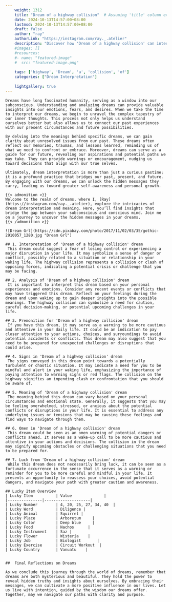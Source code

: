 ```yaml
---
    weight: 1312
    title: "Dream of a highway collision"  # Assuming 'title' column exists
    date: 2024-10-13T14:57:00+08:00
    lastmod: 2024-10-13T14:57:00+08:00
    draft: false
    author: "ray"
    authorLink: "https://instagram.com/ray._.atelier"
    description: "Discover how 'Dream of a highway collision' can interpret your future and uncover its significant meanings in your life."
    #images: []
    #resources:
    #- name: "featured-image"
    #  src: "featured-image.png"
    
    tags: ['highway', 'Dream', 'a', 'collision', 'of']
    categories: ["Dream Interpretation"]
    
    lightgallery: true
---
```

    
    Dreams have long fascinated humanity, serving as a window into our subconscious. Understanding and analyzing dreams can provide valuable insights into our emotions, fears, and desires. When we take the time to interpret our dreams, we begin to unravel the complex tapestry of our inner thoughts. This process not only helps us understand ourselves better but also allows us to connect our past experiences with our present circumstances and future possibilities.
    
    By delving into the meanings behind specific dreams, we can gain clarity about unresolved issues from our past. These dreams often reflect our memories, traumas, and lessons learned, reminding us of what we need to confront or embrace. Moreover, dreams can serve as a guide for our future, revealing our aspirations and potential paths we may take. They can provide warnings or encouragement, nudging us toward decisions that align with our true selves.
    
    Ultimately, dream interpretation is more than just a curious pastime; it is a profound practice that bridges our past, present, and future. By engaging with our dreams, we can unlock the hidden messages they carry, leading us toward greater self-awareness and personal growth.
    
    {{< admonition >}}
    Welcome to the realm of dreams, where I, [Ray](https://instagram.com/ray._.atelier), explore the intricacies of dream interpretation and meaning. Here, you’ll find insights that bridge the gap between your subconscious and conscious mind. Join me on a journey to uncover the hidden messages in your dreams.
    {{< /admonition >}}
    
    ![Dream Grl](https://cdn.pixabay.com/photo/2017/11/02/03/35/gothic-2910057_1280.jpg "Dream Grl")
    
    ## 1. Interpretation of 'Dream of a highway collision' dream
     This dream could suggest a fear of losing control or experiencing a major disruption in your life. It may symbolize a sense of danger or conflict, possibly related to a situation or relationship in your waking life. The highway collision represents a collision or clash of opposing forces, indicating a potential crisis or challenge that you may be facing.
    
    ## 2. Analysis of 'Dream of a highway collision' dream
     It is important to interpret this dream based on your personal experiences and emotions. Consider any recent events or conflicts that may have triggered this dream. Reflect on your feelings during the dream and upon waking up to gain deeper insights into the possible meanings. The highway collision can symbolize a need for caution, careful decision-making, or potential upcoming challenges in your life.
    
    ## 3. Premonition for 'Dream of a highway collision' dream
     If you have this dream, it may serve as a warning to be more cautious and attentive in your daily life. It could be an indication to pay closer attention to your actions, choices, and surroundings to avoid potential accidents or conflicts. This dream may also suggest that you need to be prepared for unexpected challenges or disruptions that could arise.
    
    ## 4. Signs in 'Dream of a highway collision' dream
     The signs conveyed in this dream point towards a potentially turbulent or chaotic situation. It may indicate a need for you to be mindful and alert in your waking life, emphasizing the importance of paying attention to warning signs or red flags. The collision on the highway signifies an impending clash or confrontation that you should be aware of.
    
    ## 5. Meaning of 'Dream of a highway collision' dream
     The meaning behind this dream can vary based on your personal circumstances and emotional state. Generally, it suggests that you may be feeling overwhelmed, stressed, or anxious about the potential conflicts or disruptions in your life. It is essential to address any underlying issues or tensions that may be causing these feelings and find ways to navigate through them.
    
    ## 6. Omen in 'Dream of a highway collision' dream
     This dream could be seen as an omen warning of potential dangers or conflicts ahead. It serves as a wake-up call to be more cautious and attentive in your actions and decisions. The collision in the dream may signify upcoming obstacles or challenging situations that you need to be prepared for.
    
    ## 7. Luck from 'Dream of a highway collision' dream
     While this dream does not necessarily bring luck, it can be seen as a fortunate occurrence in the sense that it serves as a warning or reminder for you to be more careful and mindful in your life. It presents an opportunity to reassess your choices, avoid potential dangers, and navigate your path with greater caution and awareness.
    
    ## Lucky Item Overview
    | Lucky Item          | Value              |
    |---------------|--------------------|
    | Lucky Number        | 4, 20, 25, 27, 34, 40  |
    | Lucky Word          | Diligence |
    | Lucky Animal        | Squirrel |
    | Lucky Place         | Arboretum     |
    | Lucky Color         | Deep blue     |
    | Lucky Food          | Nachos      |
    | Lucky Instrument    | Saz |
    | Lucky Flower        | Wisteria    |
    | Lucky Job           | Biologist       |
    | Lucky Exercise      | Circuit Workout  |
    | Lucky Country       | Vanuatu    |
    
    
    ##  Final Reflections on Dreams
    
    As we conclude this journey through the world of dreams, remember that dreams are both mysterious and beautiful. They hold the power to reveal hidden truths and insights about ourselves. By embracing their messages, we can cultivate a more positive influence in our lives. Let us live with intention, guided by the wisdom our dreams offer. Together, may we navigate our paths with clarity and purpose.
    